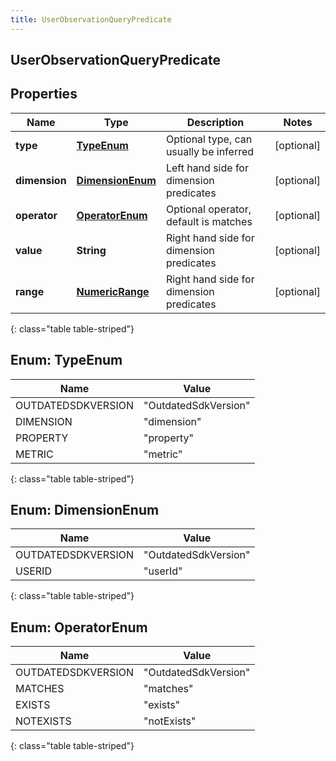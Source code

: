 ```yaml
---
title: UserObservationQueryPredicate
---
```


## UserObservationQueryPredicate

## Properties

| Name          | Type                                                     | Description                              | Notes      |
| ------------- | -------------------------------------------------------- | ---------------------------------------- | ---------- |
| **type**      | [**TypeEnum**](#TypeEnum)<!---->                         | Optional type, can usually be inferred   | [optional] |
| **dimension** | [**DimensionEnum**](#DimensionEnum)<!---->               | Left hand side for dimension predicates  | [optional] |
| **operator**  | [**OperatorEnum**](#OperatorEnum)<!---->                 | Optional operator, default is matches    | [optional] |
| **value**     | <!----><!---->**String**<!---->                          | Right hand side for dimension predicates | [optional] |
| **range**     | <!----><!---->[**NumericRange**](NumericRange.md)<!----> | Right hand side for dimension predicates | [optional] |

{: class="table table-striped"}

<a name="TypeEnum"></a>

## Enum: TypeEnum

| Name               | Value                          |
| ------------------ | ------------------------------ |
| OUTDATEDSDKVERSION | &quot;OutdatedSdkVersion&quot; |
| DIMENSION          | &quot;dimension&quot;          |
| PROPERTY           | &quot;property&quot;           |
| METRIC             | &quot;metric&quot;             |

{: class="table table-striped"}

<a name="DimensionEnum"></a>

## Enum: DimensionEnum

| Name               | Value                          |
| ------------------ | ------------------------------ |
| OUTDATEDSDKVERSION | &quot;OutdatedSdkVersion&quot; |
| USERID             | &quot;userId&quot;             |

{: class="table table-striped"}

<a name="OperatorEnum"></a>

## Enum: OperatorEnum

| Name               | Value                          |
| ------------------ | ------------------------------ |
| OUTDATEDSDKVERSION | &quot;OutdatedSdkVersion&quot; |
| MATCHES            | &quot;matches&quot;            |
| EXISTS             | &quot;exists&quot;             |
| NOTEXISTS          | &quot;notExists&quot;          |

{: class="table table-striped"}

